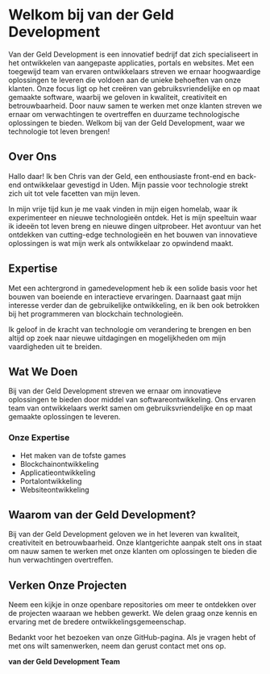# Welkom bij van der Geld Development

Van der Geld Development is een innovatief bedrijf dat zich specialiseert in het ontwikkelen van aangepaste applicaties, portals en websites. Met een toegewijd team van ervaren ontwikkelaars streven we ernaar hoogwaardige oplossingen te leveren die voldoen aan de unieke behoeften van onze klanten. Onze focus ligt op het creëren van gebruiksvriendelijke en op maat gemaakte software, waarbij we geloven in kwaliteit, creativiteit en betrouwbaarheid. Door nauw samen te werken met onze klanten streven we ernaar om verwachtingen te overtreffen en duurzame technologische oplossingen te bieden. Welkom bij van der Geld Development, waar we technologie tot leven brengen!

## Over Ons

Hallo daar! Ik ben Chris van der Geld, een enthousiaste front-end en back-end ontwikkelaar gevestigd in Uden. Mijn passie voor technologie strekt zich uit tot vele facetten van mijn leven.

In mijn vrije tijd kun je me vaak vinden in mijn eigen homelab, waar ik experimenteer en nieuwe technologieën ontdek. Het is mijn speeltuin waar ik ideeën tot leven breng en nieuwe dingen uitprobeer. Het avontuur van het ontdekken van cutting-edge technologieën en het bouwen van innovatieve oplossingen is wat mijn werk als ontwikkelaar zo opwindend maakt.

## Expertise

Met een achtergrond in gamedevelopment heb ik een solide basis voor het bouwen van boeiende en interactieve ervaringen. Daarnaast gaat mijn interesse verder dan de gebruikelijke ontwikkeling, en ik ben ook betrokken bij het programmeren van blockchain technologieën.

Ik geloof in de kracht van technologie om verandering te brengen en ben altijd op zoek naar nieuwe uitdagingen en mogelijkheden om mijn vaardigheden uit te breiden.

## Wat We Doen

Bij van der Geld Development streven we ernaar om innovatieve oplossingen te bieden door middel van softwareontwikkeling. Ons ervaren team van ontwikkelaars werkt samen om gebruiksvriendelijke en op maat gemaakte oplossingen te leveren.

### Onze Expertise

- Het maken van de tofste games
- Blockchainontwikkeling
- Applicatieontwikkeling
- Portalontwikkeling
- Websiteontwikkeling

## Waarom van der Geld Development?

Bij van der Geld Development geloven we in het leveren van kwaliteit, creativiteit en betrouwbaarheid. Onze klantgerichte aanpak stelt ons in staat om nauw samen te werken met onze klanten om oplossingen te bieden die hun verwachtingen overtreffen.

## Verken Onze Projecten

Neem een kijkje in onze openbare repositories om meer te ontdekken over de projecten waaraan we hebben gewerkt. We delen graag onze kennis en ervaring met de bredere ontwikkelingsgemeenschap.

Bedankt voor het bezoeken van onze GitHub-pagina. Als je vragen hebt of met ons wilt samenwerken, neem dan gerust contact met ons op.

**van der Geld Development Team**
